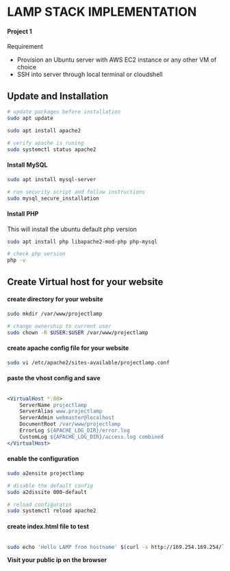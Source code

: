 # LAMP STACK IMPLEMENTATION

#### Project 1

Requirement
- Provision an Ubuntu server with AWS EC2 instance or any other VM of choice
- SSH into server through local terminal or cloudshell


## Update and Installation

```bash
# update packages before installation
sudo apt update

sudo apt install apache2

# verify apache is runing
sudo systemctl status apache2

```


#### Install MySQL
```bash
sudo apt install mysql-server

# run security script and follow instructions
sudo mysql_secure_installation
```


#### Install PHP
This will install the ubuntu default php version
```bash
sudo apt install php libapache2-mod-php php-mysql

# check php version
php -v
```


## Create Virtual host for your website

#### create directory for your website

```bash
sudo mkdir /var/www/projectlamp

# change ownership to current user
sudo chown -R $USER:$USER /var/www/projectlamp
```


#### create apache config file for your website

```bash
sudo vi /etc/apache2/sites-available/projectlamp.conf
```

#### paste the vhost config and save
```apache

<VirtualHost *:80>
    ServerName projectlamp
    ServerAlias www.projectlamp 
    ServerAdmin webmaster@localhost
    DocumentRoot /var/www/projectlamp
    ErrorLog ${APACHE_LOG_DIR}/error.log
    CustomLog ${APACHE_LOG_DIR}/access.log combined
</VirtualHost>

```

#### enable the configuration
```bash
sudo a2ensite projectlamp

# disable the default config
sudo a2dissite 000-default

# reload configuratin
sudo systemctl reload apache2
```


#### create index.html file to test

```bash

sudo echo 'Hello LAMP from hostname' $(curl -s http://169.254.169.254/latest/meta-data/public-hostname) 'with public IP' $(curl -s http://169.254.169.254/latest/meta-data/public-ipv4) > /var/www/projectlamp/index.html
```


**Visit your public ip on the browser**
